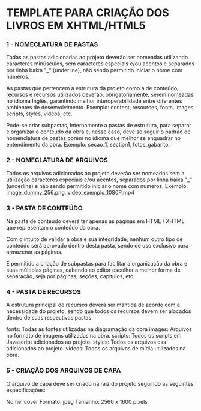 # TEMPLATE PARA CRIAÇÃO DOS LIVROS EM XHTML/HTML5

### 1 - NOMECLATURA DE PASTAS
Todas as pastas adicionadas ao projeto deverão ser nomeadas utilizando caracteres minúsculos,
sem caracteres especiais e/ou acentos e separados por linha baixa "_" (underline), não sendo
permitido iniciar o nome com números.

As pastas que pertencem a estrutura da projeto como a de conteúdo, recursos e recursos
utilizados deverão, obrigatoriamente, serem nomeadas no idioma Inglês, garantindo melhor
interoperabilidade entre diferentes ambientes de desenvolvimento.
Exemplo: content, resources, fonts, images, scripts, styles, videos, etc.

Pode-se criar subpastas, internamente a pastas de estrutura, para separar e organizar o
conteúdo da obra e, nesse caso, deve se seguir o padrão de nomenclatura de pastas porém no
idioma que melhor se enquadrar no entendimento da obra.
Exemplo: secao_1, section1, fotos_gabarito.

### 2 - NOMECLATURA DE ARQUIVOS
Todos os arquivos adicionados ao projeto deverão ser nomeados sem a utilização caracteres
especiais e/ou acentos, separados por linha baixa "_" (underline) e não sendo permitido iniciar
o nome com números.
Exemplo: image_dummy_256.png, video_exemplo_1080P.mp4

### 3 - PASTA DE CONTEÚDO
Na pasta de conteúdo deverá ter apenas as páginas em HTML / XHTML que representam o
conteúdo da obra.

Com o intuito de validar a obra e sua integridade, nenhum outro tipo de conteúdo será aprovado
dentro desta pasta, sendo de uso exclusivo para armazenar as páginas.

É permitido a criação de subpastas para facilitar a organização da obra e suas múltiplas páginas,
cabendo ao editor escolher a melhor forma de separação, seja por páginas, seções, capítulos,
etc.

### 4 - PASTA DE RECURSOS
A estrutura principal de recursos deverá ser mantida de acordo com a necessidade do projeto,
sendo que todos os recursos devem ser alocados dentro de suas respectivas pastas.

fonts: Todas as fontes utilizadas na diagramação da obra
images: Arquivos no formato de imagens utilizadas na obra.
scripts: Todos os scripts em Javascript adicionados ao projeto.
styles: Todos os arquivos css adicionados ao projeto.
videos: Todos os arquivos de mídia utilizados na obra.

### 5 - CRIAÇÃO DOS ARQUIVOS DE CAPA
O arquivo de capa deve ser criado na raiz do projeto seguindo as seguintes especificações:

Nome: cover
Formato: jpeg
Tamanho: 2560 x 1600 pixels

